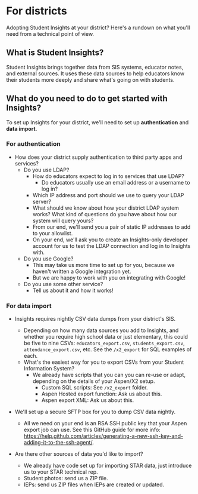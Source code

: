 # For districts

Adopting Student Insights at your district? Here's a rundown on what you'll need from a technical point of view.

## What is Student Insights?

Student Insights brings together data from SIS systems, educator notes, and external sources. It uses these data sources to help educators know their students more deeply and share what's going on with students.

## What do you need to do to get started with Insights?

To set up Insights for your district, we'll need to set up **authentication** and **data import**.

### For authentication

* How does your district supply authentication to third party apps and services?
  * Do you use LDAP?
    * How do educators expect to log in to services that use LDAP?
      * Do educators usually use an email address or a username to log in?
    * Which IP address and port should we use to query your LDAP server?
    * What should we know about how your district LDAP system works? What kind of questions do you have about how our system will query yours?
    * From our end, we'll send you a pair of static IP addresses to add to your allowlist.
    * On your end, we'll ask you to create an Insights-only developer account for us to test the LDAP connection and log in to Insights with.
  * Do you use Google?
    * This may take us more time to set up for you, because we haven't written a Google integration yet.
    * But we are happy to work with you on integrating with Google!
  * Do you use some other service?
    * Tell us about it and how it works!

### For data import

* Insights requires nightly CSV data dumps from your district's SIS.
  * Depending on how many data sources you add to Insights, and whether you require high school data or just elementary, this could be five to nine CSVs: `educators_export.csv`, `students_export.csv`, `attendance_export.csv`, etc. See the `/x2_export` for SQL examples of each.
  * What's the easiest way for you to export CSVs from your Student Information System?
    * We already have scripts that you can you can re-use or adapt, depending on the details of your Aspen/X2 setup.
      * Custom SQL scripts: See `/x2_export` folder.
      * Aspen Hosted export function: Ask us about this.
      * Aspen export XML: Ask us about this.

* We'll set up a secure SFTP box for you to dump CSV data nightly.
  * All we need on your end is an RSA SSH public key that your Aspen export job can use. See this GitHub guide for more info: https://help.github.com/articles/generating-a-new-ssh-key-and-adding-it-to-the-ssh-agent/.

* Are there other sources of data you'd like to import?
  * We already have code set up for importing STAR data, just introduce us to your STAR technical rep.
  * Student photos: send us a ZIP file.
  * IEPs: send us ZIP files when IEPs are created or updated.